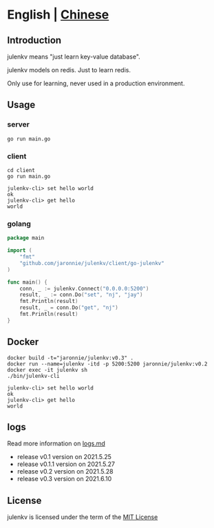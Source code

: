 # English | [Chinese](README-CN.md)

## Introduction

julenkv means "just learn key-value database".

julenkv models on redis. Just to learn redis.

Only use for learning, never used in a production environment.

## Usage

### server

```shell
go run main.go
```

### client

```shell
cd client
go run main.go

julenkv-cli> set hello world
ok
julenkv-cli> get hello
world
```

### golang

```go
package main

import (
	"fmt"
	"github.com/jaronnie/julenkv/client/go-julenkv"
)

func main() {
	conn, _ := julenkv.Connect("0.0.0.0:5200")
	result, _ := conn.Do("set", "nj", "jay")
	fmt.Println(result)
	result, _ = conn.Do("get", "nj")
	fmt.Println(result)
}
```

## Docker

```shell
docker build -t="jaronnie/julenkv:v0.3" .
docker run --name=julenkv -itd -p 5200:5200 jaronnie/julenkv:v0.2
docker exec -it julenkv sh
./bin/julenkv-cli

julenkv-cli> set hello world 
ok
julenkv-cli> get hello
world
```

## logs

Read more information on [logs.md](logs.md)

* release v0.1 version on 2021.5.25
* release v0.1.1 version on 2021.5.27
* release v0.2 version on 2021.5.28
* release v0.3 version on 2021.6.10

## License

julenkv is licensed under the term of the [MIT License](https://github.com/jaronnie/julenkv/blob/main/LICENSE)
